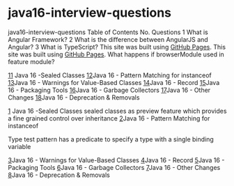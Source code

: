 # java16-interview-questions
java16-interview-questions
Table of Contents
No.	Questions
1	<a> What is Angular Framework? </a>
2	What is the difference between AngularJS and Angular?
3	What is TypeScript?
This site was built using [GitHub Pages](https://pages.github.com/).
This site was built using [GitHub Pages](https://pages.github.com/).
What happens if browserModule used in feature module?

[11](https://github.com/mprashanth2028/java16-interview-questions?tab=readme-ov-file#1) Java 16 -Sealed Classes
[12](https://github.com/mprashanth2028/java16-interview-questions?tab=readme-ov-file#Contribution2)Java 16 - Pattern Matching for instanceof
[13](https://github.com/mprashanth2028/java16-interview-questions?tab=readme-ov-file#Contribution2)Java 16 - Warnings for Value-Based Classes
[14](https://github.com/mprashanth2028/java16-interview-questions?tab=readme-ov-file#Contribution2)Java 16 - Record
[15](https://github.com/mprashanth2028/java16-interview-questions?tab=readme-ov-file#Contribution2)Java 16 - Packaging Tools
[16](https://github.com/mprashanth2028/java16-interview-questions?tab=readme-ov-file#Contribution2)Java 16 - Garbage Collectors
[17](https://github.com/mprashanth2028/java16-interview-questions?tab=readme-ov-file#Contribution2)Java 16 - Other Changes
[18](https://github.com/mprashanth2028/java16-interview-questions?tab=readme-ov-file#Contribution2)Java 16 - Deprecation & Removals


[1](https://github.com/mprashanth2028/java16-interview-questions?tab=readme-ov-file#1) Java 16 -Sealed Classes
sealed classes as preview feature which provides a fine grained control over inheritance
[2](https://github.com/mprashanth2028/java16-interview-questions?tab=readme-ov-file#Contribution2)Java 16 - Pattern Matching for instanceof

Type test pattern has a predicate to specify a type with a single binding variable

[3](https://github.com/mprashanth2028/java16-interview-questions?tab=readme-ov-file#Contribution2)Java 16 - Warnings for Value-Based Classes
[4](https://github.com/mprashanth2028/java16-interview-questions?tab=readme-ov-file#Contribution2)Java 16 - Record
[5](https://github.com/mprashanth2028/java16-interview-questions?tab=readme-ov-file#Contribution2)Java 16 - Packaging Tools
[6](https://github.com/mprashanth2028/java16-interview-questions?tab=readme-ov-file#Contribution2)Java 16 - Garbage Collectors
[7](https://github.com/mprashanth2028/java16-interview-questions?tab=readme-ov-file#Contribution2)Java 16 - Other Changes
[8](https://github.com/mprashanth2028/java16-interview-questions?tab=readme-ov-file#Contribution2)Java 16 - Deprecation & Removals
